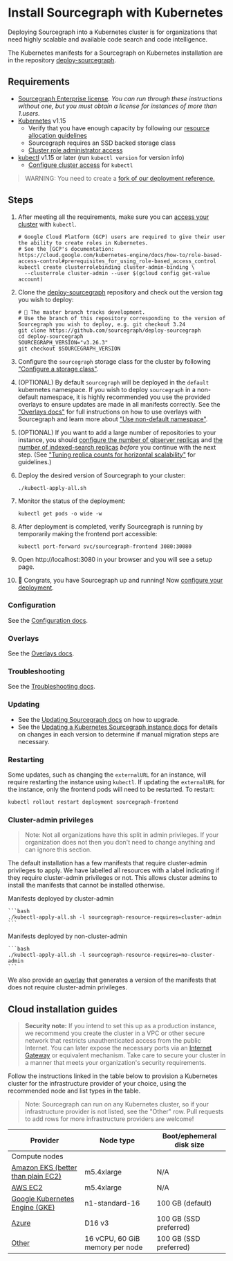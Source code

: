 # Install Sourcegraph with Kubernetes

Deploying Sourcegraph into a Kubernetes cluster is for organizations that need highly scalable and
available code search and code intelligence.

The Kubernetes manifests for a Sourcegraph on Kubernetes installation are in the repository
 [deploy-sourcegraph](https://github.com/sourcegraph/deploy-sourcegraph).

## Requirements

- [Sourcegraph Enterprise license](configure.md#add-license-key). _You can run through these instructions without one, but you must obtain a license for instances of more than 1.users._
- [Kubernetes](https://kubernetes.io/) v1.15
  - Verify that you have enough capacity by following our [resource allocation guidelines](scale.md)
  - Sourcegraph requires an SSD backed storage class
  - [Cluster role administrator access](https://kubernetes.io/docs/reference/access-authn-authz/rbac/)
- [kubectl](https://kubernetes.io/docs/tasks/tools/install-kubectl/) v1.15 or later (run `kubectl version` for version info)
  - [Configure cluster access](https://kubernetes.io/docs/tasks/access-application-cluster/access-cluster/) for `kubectl`

> WARNING: You need to create a [fork of our deployment reference.](configure.md#fork-this-repository)

## Steps

1. After meeting all the requirements, make sure you can [access your cluster](https://kubernetes.io/docs/tasks/access-application-cluster/configure-access-multiple-clusters/) with `kubectl`.

    ```
    # Google Cloud Platform (GCP) users are required to give their user the ability to create roles in Kubernetes.
    # See the [GCP's documentation: https://cloud.google.com/kubernetes-engine/docs/how-to/role-based-access-control#prerequisites_for_using_role-based_access_control
    kubectl create clusterrolebinding cluster-admin-binding \
      --clusterrole cluster-admin --user $(gcloud config get-value account)
    ```

1. Clone the [deploy-sourcegraph](https://github.com/sourcegraph/deploy-sourcegraph) repository and check out the version tag you wish to deploy:

    ```
    # 🚨 The master branch tracks development. 
    # Use the branch of this repository corresponding to the version of Sourcegraph you wish to deploy, e.g. git checkout 3.24
    git clone https://github.com/sourcegraph/deploy-sourcegraph
    cd deploy-sourcegraph
    SOURCEGRAPH_VERSION="v3.26.3"
    git checkout $SOURCEGRAPH_VERSION
    ```

1. Configure the `sourcegraph` storage class for the cluster by following ["Configure a storage class"](./configure.md#configure-a-storage-class).

1. (OPTIONAL) By default `sourcegraph` will be deployed in the `default` kubernetes namespace. If you wish to deploy `sourcegraph` in a non-default namespace, it is highly recommended you use the provided overlays to ensure updates are made in all manifests correctly. See the ["Overlays docs"](./overlays.md) for full instructions on how to use overlays with Sourcegraph and learn more about ["Use non-default namespace"](./overlays.md#use-non-default-namespace).

1. (OPTIONAL) If you want to add a large number of repositories to your instance, you should [configure the number of gitserver replicas](configure.md#configure-gitserver-replica-count) and [the number of indexed-search replicas](configure.md#configure-indexed-search-replica-count) _before_ you continue with the next step. (See ["Tuning replica counts for horizontal scalability"](scale.md#tuning-replica-counts-for-horizontal-scalability) for guidelines.)

1. Deploy the desired version of Sourcegraph to your cluster:

    ```
    ./kubectl-apply-all.sh
    ```

1. Monitor the status of the deployment:

    ```
    kubectl get pods -o wide -w
    ```

1. After deployment is completed, verify Sourcegraph is running by temporarily making the frontend port accessible:

    ```
    kubectl port-forward svc/sourcegraph-frontend 3080:30080
    ```

1. Open http://localhost:3080 in your browser and you will see a setup page.

1. 🎉 Congrats, you have Sourcegraph up and running! Now [configure your deployment](configure.md).

### Configuration

See the [Configuration docs](configure.md).

### Overlays

See the [Overlays docs](overlays.md).

### Troubleshooting

See the [Troubleshooting docs](troubleshoot.md).

### Updating

- See the [Updating Sourcegraph docs](update.md) on how to upgrade.<br/>
- See the [Updating a Kubernetes Sourcegraph instance docs](../../updates/kubernetes.md) for details on changes in each version to determine if manual migration steps are necessary.

### Restarting

Some updates, such as changing the `externalURL` for an instance, will require restarting the instance using `kubectl`. If updating the `externalURL` for the instance, only the frontend pods will need to be restarted. To restart:

```bash
kubectl rollout restart deployment sourcegraph-frontend
```

### Cluster-admin privileges

> Note: Not all organizations have this split in admin privileges. If your organization does not then you don't need to
> change anything and can ignore this section.

The default installation has a few manifests that require cluster-admin privileges to apply. We have labelled all resources
with a label indicating if they require cluster-admin privileges or not. This allows cluster admins to install the
manifests that cannot be installed otherwise.

Manifests deployed by cluster-admin

    ```bash
    ./kubectl-apply-all.sh -l sourcegraph-resource-requires=cluster-admin
    ```

Manifests deployed by non-cluster-admin

    ```bash
    ./kubectl-apply-all.sh -l sourcegraph-resource-requires=no-cluster-admin
    ```

We also provide an [overlay](overlays.md#non-privileged-overlay) that generates a version of the manifests that does not
require cluster-admin privileges.

## Cloud installation guides

>**Security note:** If you intend to set this up as a production instance, we recommend you create the cluster in a VPC
>or other secure network that restricts unauthenticated access from the public Internet. You can later expose the
>necessary ports via an
>[Internet Gateway](http://docs.aws.amazon.com/AmazonVPC/latest/UserGuide/VPC_Internet_Gateway.html) or equivalent
>mechanism. Take care to secure your cluster in a manner that meets your organization's security requirements.


Follow the instructions linked in the table below to provision a Kubernetes cluster for the
infrastructure provider of your choice, using the recommended node and list types in the
table.

> Note: Sourcegraph can run on any Kubernetes cluster, so if your infrastructure provider is not
> listed, see the "Other" row. Pull requests to add rows for more infrastructure providers are
> welcome!

|Provider|Node type|Boot/ephemeral disk size|
|--- |--- |--- |
|Compute nodes| | |
|[Amazon EKS (better than plain EC2)](eks.md)|m5.4xlarge|N/A|
|[AWS EC2](https://kubernetes.io/docs/getting-started-guides/aws/)|m5.4xlarge|N/A|
|[Google Kubernetes Engine (GKE)](https://cloud.google.com/kubernetes-engine/docs/quickstart)|n1-standard-16|100 GB (default)|
|[Azure](azure.md)|D16 v3|100 GB (SSD preferred)|
|[Other](https://kubernetes.io/docs/setup/pick-right-solution/)|16 vCPU, 60 GiB memory per node|100 GB (SSD preferred)|
